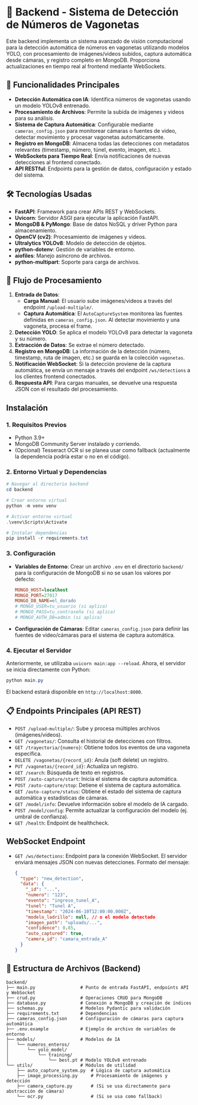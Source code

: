 # 🔧 Backend - Sistema de Detección de Números de Vagonetas

Este backend implementa un sistema avanzado de visión computacional para la detección automática de números en vagonetas utilizando modelos YOLO, con procesamiento de imágenes/videos subidos, captura automática desde cámaras, y registro completo en MongoDB. Proporciona actualizaciones en tiempo real al frontend mediante WebSockets.

## 🎯 Funcionalidades Principales
- **Detección Automática con IA**: Identifica números de vagonetas usando un modelo YOLOv8 entrenado.
- **Procesamiento de Archivos**: Permite la subida de imágenes y videos para su análisis.
- **Sistema de Captura Automática**: Configurable mediante `cameras_config.json` para monitorear cámaras o fuentes de video, detectar movimiento y procesar vagonetas automáticamente.
- **Registro en MongoDB**: Almacena todas las detecciones con metadatos relevantes (timestamp, número, túnel, evento, imagen, etc.).
- **WebSockets para Tiempo Real**: Envía notificaciones de nuevas detecciones al frontend conectado.
- **API RESTful**: Endpoints para la gestión de datos, configuración y estado del sistema.

## 🛠️ Tecnologías Usadas
- **FastAPI**: Framework para crear APIs REST y WebSockets.
- **Uvicorn**: Servidor ASGI para ejecutar la aplicación FastAPI.
- **MongoDB & PyMongo**: Base de datos NoSQL y driver Python para almacenamiento.
- **OpenCV (cv2)**: Procesamiento de imágenes y videos.
- **Ultralytics YOLOv8**: Modelo de detección de objetos.
- **python-dotenv**: Gestión de variables de entorno.
- **aiofiles**: Manejo asíncrono de archivos.
- **python-multipart**: Soporte para carga de archivos.

## 🔄 Flujo de Procesamiento
1.  **Entrada de Datos**:
    *   **Carga Manual**: El usuario sube imágenes/videos a través del endpoint `/upload-multiple/`.
    *   **Captura Automática**: El `AutoCaptureSystem` monitorea las fuentes definidas en `cameras_config.json`. Al detectar movimiento y una vagoneta, procesa el frame.
2.  **Detección YOLO**: Se aplica el modelo YOLOv8 para detectar la vagoneta y su número.
3.  **Extracción de Datos**: Se extrae el número detectado.
4.  **Registro en MongoDB**: La información de la detección (número, timestamp, ruta de imagen, etc.) se guarda en la colección `vagonetas`.
5.  **Notificación WebSocket**: Si la detección proviene de la captura automática, se envía un mensaje a través del endpoint `/ws/detections` a los clientes frontend conectados.
6.  **Respuesta API**: Para cargas manuales, se devuelve una respuesta JSON con el resultado del procesamiento.

## Instalación

### 1. Requisitos Previos
- Python 3.9+
- MongoDB Community Server instalado y corriendo.
- (Opcional) Tesseract OCR si se planea usar como fallback (actualmente la dependencia podría estar o no en el código).

### 2. Entorno Virtual y Dependencias
```powershell
# Navegar al directorio backend
cd backend

# Crear entorno virtual
python -m venv venv

# Activar entorno virtual
.\venv\Scripts\Activate

# Instalar dependencias
pip install -r requirements.txt
```

### 3. Configuración
- **Variables de Entorno**: Crear un archivo `.env` en el directorio `backend/` para la configuración de MongoDB si no se usan los valores por defecto:
  ```ini
  MONGO_HOST=localhost
  MONGO_PORT=27017
  MONGO_DB_NAME=el_dorado
  # MONGO_USER=tu_usuario (si aplica)
  # MONGO_PASS=tu_contraseña (si aplica)
  # MONGO_AUTH_DB=admin (si aplica)
  ```
- **Configuración de Cámaras**: Editar `cameras_config.json` para definir las fuentes de video/cámaras para el sistema de captura automática.

### 4. Ejecutar el Servidor
Anteriormente, se utilizaba `uvicorn main:app --reload`. Ahora, el servidor se inicia directamente con Python:
```powershell
python main.py
```
El backend estará disponible en `http://localhost:8000`.

## 📋 Endpoints Principales (API REST)
- `POST /upload-multiple/`: Sube y procesa múltiples archivos (imágenes/videos).
- `GET /vagonetas/`: Consulta el historial de detecciones con filtros.
- `GET /trayectoria/{numero}`: Obtiene todos los eventos de una vagoneta específica.
- `DELETE /vagonetas/{record_id}`: Anula (soft delete) un registro.
- `PUT /vagonetas/{record_id}`: Actualiza un registro.
- `GET /search`: Búsqueda de texto en registros.
- `POST /auto-capture/start`: Inicia el sistema de captura automática.
- `POST /auto-capture/stop`: Detiene el sistema de captura automática.
- `GET /auto-capture/status`: Obtiene el estado del sistema de captura automática y estadísticas de cámaras.
- `GET /model/info`: Devuelve información sobre el modelo de IA cargado.
- `POST /model/config`: Permite actualizar la configuración del modelo (ej. umbral de confianza).
- `GET /health`: Endpoint de healthcheck.

##  WebSocket Endpoint
- `GET /ws/detections`: Endpoint para la conexión WebSocket. El servidor enviará mensajes JSON con nuevas detecciones. Formato del mensaje:
  ```json
  {
    "type": "new_detection",
    "data": {
      "_id": "...",
      "numero": "123",
      "evento": "ingreso_tunel_A",
      "tunel": "Tunel A",
      "timestamp": "2024-06-10T12:00:00.000Z",
      "modelo_ladrillo": null, // o el modelo detectado
      "imagen_path": "uploads/...",
      "confidence": 0.85,
      "auto_captured": true,
      "camera_id": "camara_entrada_A"
    }
  }
  ```

## 📁 Estructura de Archivos (Backend)
```
backend/
├── main.py                 # Punto de entrada FastAPI, endpoints API y WebSocket
├── crud.py                 # Operaciones CRUD para MongoDB
├── database.py             # Conexión a MongoDB y creación de índices
├── schemas.py              # Modelos Pydantic para validación
├── requirements.txt        # Dependencias
├── cameras_config.json     # Configuración de cámaras para captura automática
├── .env.example            # Ejemplo de archivo de variables de entorno
├── models/                 # Modelos de IA
│   └── numeros_enteros/
│       └── yolo_model/
│           └── training/
│               └── best.pt # Modelo YOLOv8 entrenado
└── utils/                  # Módulos de utilidad
    ├── auto_capture_system.py  # Lógica de captura automática
    ├── image_processing.py     # Procesamiento de imágenes y detección
    ├── camera_capture.py       # (Si se usa directamente para abstracción de cámara)
    └── ocr.py                  # (Si se usa como fallback)
```
